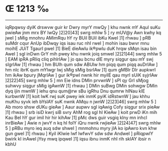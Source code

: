 # Œ 1213 ‰
---
iqRpqwsy dyiK drswvw guir kr Dwry myrY mwQy ] khu nwnk mY Aqul suKu
pwieAw jnm mrx BY lwQy ]2]20]43] swrg mhlw 5 ] ry mUV@y Awn kwhy
kq jweI ] sMig mnohru AMimRqu hY ry BUil BUil ibKu KweI ]1] rhwau ] pRB
suMdr cqur AnUp ibDwqy iqs isau ruc nhI rweI ] mohin isau bwvr mnu
moihE JUiT TgaurI pweI ]1] BieE dieAwlu ik®pwlu duK hrqw sMqn isau
bin AweI ] sgl inDwn GrY mih pwey khu nwnk joiq smweI
]2]21]44] swrg mhlw 5 ] EAM ipRA pRIiq cIiq pihlrIAw ] jo qau
bcnu dIE myry siqgur qau mY swj sIgrIAw ]1] rhwau ] hm BUlh qum
sdw ABUlw hm piqq qum piqq auDrIAw ] hm nIc ibrK qum mYlwgr lwj
sMig sMig bsrIAw ]1] qum gMBIr DIr aupkwrI hm ikAw bpury jMqrIAw ]
gur ik®pwl nwnk hir myilE qau myrI sUiK syjrIAw ]2]22]45] swrg
mhlw 5 ] mn Eie idns DMin prvwnW ] sPl qy GrI sMjog suhwvy siqgur
sMig igAwnW ]1] rhwau ] DMin suBwg DMin sohwgw DMin dyq ijin mwnW ]
iehu qnu qum@rw sBu igRhu Dnu qumrw hINau kIE kurbwnW ]1] koit lwK rwj
suK pwey iek inmK pyiK idRstwnW ] jau khhu muKhu syvk ieh bYsIAY suK
nwnk AMqu n jwnW ]2]23]46] swrg mhlw 5 ] Ab moro shsw dUKu
gieAw ] Aaur aupwv sgl iqAwig Cofy siqgur srix pieAw ]1] rhwau
] srb isiD kwrj siB svry AhM rog sgl hI KieAw ] koit prwD iKn
mih Kau BeI hY gur imil hir hir kihAw ]1] pMc dws guir vsgiq kIny
mn inhcl inrBieAw ] Awie n jwvY n kq hI folY iQru nwnk rwjieAw
]2]24]47] swrg mhlw 5 ] pRBu myro ieq auq sdw shweI ] mnmohnu
myry jIA ko ipAwro kvn khw gun gweI ]1] rhwau ] Kyil iKlwie lwf
lwfwvY sdw sdw AndweI ] pRiqpwlY bwirk kI inAweI jYsy mwq ipqweI
]1] iqsu ibnu inmK nhI rih skIAY ibsir n kbhU
####
